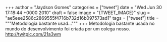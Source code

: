 
+++
author = "Jaydson Gomes"
categories = ["tweet"]
date = "Wed Jun 30 17:18:44 +0000 2010"
draft = false
image = "{TWEET_IMAGE}"
slug = "ae5eee2586c2869555f4716b732d16b097573ad1"
tags = ["tweet"]
title = """Metodologia bastante usad..."""
+++
Metodologia bastante usada no mundo do desenvolvimento foi criada por um colega nosso. http://twitpic.com/21a3wm
